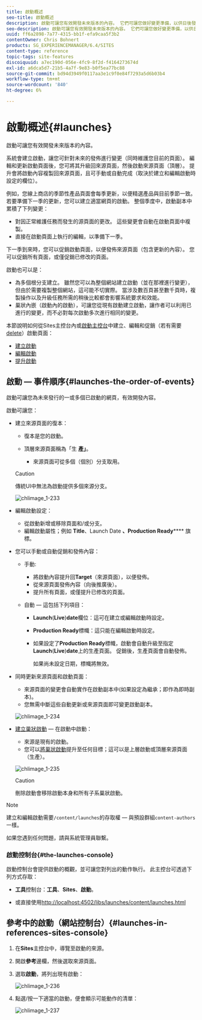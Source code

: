 ```yaml
---
title: 啟動概述
seo-title: 啟動概述
description: 啟動可讓您有效開發未來版本的內容。 它們可讓您做好變更準備，以供日後發佈，同時維護您目前的頁面
seo-description: 啟動可讓您有效開發未來版本的內容。 它們可讓您做好變更準備，以供日後發佈，同時維護您目前的頁面
uuid: ff6a2898-7a77-4315-bb1f-efa9caa5f3b2
contentOwner: Chris Bohnert
products: SG_EXPERIENCEMANAGER/6.4/SITES
content-type: reference
topic-tags: site-features
discoiquuid: a7ec190d-056e-4fc9-8f2d-f4164273674d
exl-id: a6dca5d7-21b5-4a7f-9e83-b0f5ea77bc88
source-git-commit: bd94d3949f0117aa3e1c9f0e84f7293a5d6b03b4
workflow-type: tm+mt
source-wordcount: '840'
ht-degree: 6%

---
```


# 啟動概述{#launches}

啟動可讓您有效開發未來版本的內容。

系統會建立啟動，讓您可針對未來的發佈進行變更（同時維護您目前的頁面）。 編輯和更新啟動頁面後，您可將其升級回來源頁面，然後啟動來源頁面（頂層）。 提升會將啟動內容複製回來源頁面，且可手動或自動完成（取決於建立和編輯啟動時設定的欄位）。

例如，您線上商店的季節性產品頁面會每季更新，以便精選產品與目前季節一致。 若要準備下一季的更新，您可以建立適當網頁的啟動。 整個季度中，啟動副本中累積了下列變更：

* 對因正常維護任務而發生的源頁面的更改。 這些變更會自動在啟動頁面中複製。
* 直接在啟動頁面上執行的編輯，以準備下一季。

下一季到來時，您可以促銷啟動頁面，以便發佈來源頁面（包含更新的內容）。 您可以促銷所有頁面，或僅促銷已修改的頁面。

啟動也可以是：

* 為多個根分支建立。 雖然您可以為整個網站建立啟動（並在那裡進行變更），但由於需要複製整個網站，這可能不切實際。 當涉及數百頁甚至數千頁時，複製操作以及升級任務所需的稍後比較都會影響系統要求和效能。
* 巢狀內嵌（啟動內的啟動），可讓您從現有啟動建立啟動，讓作者可以利用已進行的變更，而不必對每次啟動多次進行相同的變更。

本節說明如何從Sites主控台內或[啟動主控台](#the-launches-console)中建立、編輯和促銷（若有需要[delete](/help/sites-authoring/launches-creating.md#deleting-a-launch)）啟動頁面：

* [建立啟動 ](/help/sites-authoring/launches-creating.md)
* [編輯啟動](/help/sites-authoring/launches-editing.md)
* [提升啟動](/help/sites-authoring/launches-promoting.md)

## 啟動 — 事件順序{#launches-the-order-of-events}

啟動可讓您為未來發行的一或多個已啟動的網頁，有效開發內容。

啟動可讓您：

* 建立來源頁面的復本：

   * 復本是您的啟動。
   * 頂層來源頁面稱為「生 **產」**。

      * 來源頁面可從多個（個別）分支取用。
   >[!CAUTION]
   >
   >傳統UI中無法為啟動提供多個來源分支。

   ![chlimage_1-233](assets/chlimage_1-233.png)

* 編輯啟動設定：

   * 從啟動新增或移除頁面和/或分支。
   * 編輯啟動屬性；例如 **Title**、Launch Date **、Production Ready****** 旗標。

* 您可以手動或自動促銷和發佈內容：

   * 手動:

      * 將啟動內容提升回&#x200B;**Target**（來源頁面），以便發佈。
      * 從來源頁面發佈內容（向後推廣後）。
      * 提升所有頁面，或僅提升已修改的頁面。
   * 自動 — 這包括下列項目：

      * **Launch**(**Live**)**date**&#x200B;欄位：這可在建立或編輯啟動時設定。
      * **Production Ready**&#x200B;標幟：這只能在編輯啟動時設定。
      * 如果設定了&#x200B;**Production Ready**&#x200B;標幟，啟動會自動升級至指定&#x200B;**Launch**(**Live**)**date**&#x200B;上的生產頁面。 促銷後，生產頁面會自動發佈。

         如果尚未設定日期，標幟將無效。


* 同時更新來源頁面和啟動頁面：

   * 來源頁面的變更會自動實作在啟動副本中(如果設定為繼承；即作為即時副本)。
   * 您無需中斷這些自動更新或來源頁面即可變更啟動副本。

   ![chlimage_1-234](assets/chlimage_1-234.png)

* [建立巢狀啟動](/help/sites-authoring/launches-creating.md#creating-a-nested-launch)  — 在啟動中啟動：

   * 來源是現有的啟動。
   * 您可以[將巢狀啟動](/help/sites-authoring/launches-promoting.md#promoting-a-nested-launch)提升至任何目標；這可以是上層啟動或頂層來源頁面（生產）。

   ![chlimage_1-235](assets/chlimage_1-235.png)

   >[!CAUTION]
   >
   >刪除啟動會移除啟動本身和所有子系巢狀啟動。

>[!NOTE]
>
>建立和編輯啟動需要`/content/launches`的存取權 — 與預設群組`content-authors`一樣。
>
>如果您遇到任何問題，請與系統管理員聯繫。

### 啟動控制台{#the-launches-console}

啟動控制台會提供啟動的概觀，並可讓您對列出的動作執行。 此主控台可透過下列方式存取：

* **工具**&#x200B;控制台：**工具**、**Sites**、**啟動**。

* 或直接使用[http://localhost:4502/libs/launches/content/launches.html](http://localhost:4502/libs/launches/content/launches.html)

## 參考中的啟動（網站控制台）{#launches-in-references-sites-console}

1. 在&#x200B;**Sites**&#x200B;主控台中，導覽至啟動的來源。
1. 開啟&#x200B;**參考**&#x200B;邊欄，然後選取來源頁面。
1. 選取&#x200B;**啟動**，將列出現有啟動：

   ![chlimage_1-236](assets/chlimage_1-236.png)

1. 點選/按一下適當的啟動，便會顯示可能動作的清單：

   ![chlimage_1-237](assets/chlimage_1-237.png)

